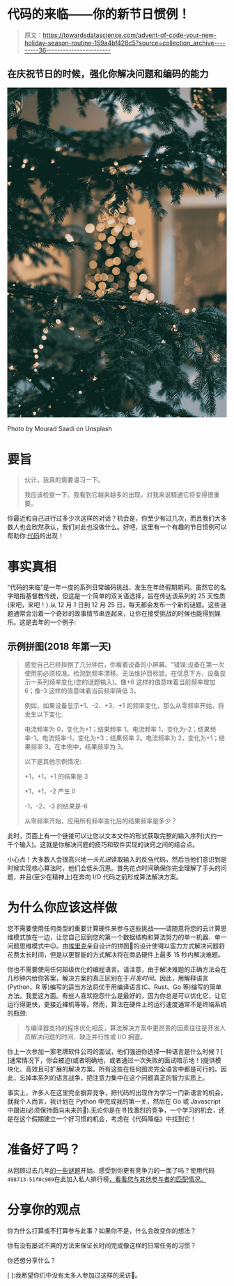 # 代码的来临——你的新节日惯例！

> 原文：<https://towardsdatascience.com/advent-of-code-your-new-holiday-season-routine-159a4bf428c5?source=collection_archive---------36----------------------->

## 在庆祝节日的时候，强化你解决问题和编码的能力

![](img/8ddcb15725b161c44e5dc72f6d3f26ed.png)

Photo by Mourad Saadi on Unsplash

# 要旨

> 伙计，我真的需要温习一下<language>。</language>
> 
> 我应该检查一下<language>。我看到它越来越多的出现，对我来说精通它将变得很重要。</language>

你最近和自己进行过多少次这样的对话？机会是，你至少有过几次，而且我们大多数人也会欣然承认，我们对此也没做什么。好吧，这里有一个有趣的节日惯例可以帮助你:[代码](https://adventofcode.com/2019/about)的出现！

# 事实真相

“代码的来临”是一年一度的系列日常编码挑战，发生在年终假期期间。虽然它的名字暗指基督教传统，但这是一个简单的双关语选择，旨在传达该系列的 25 天性质(来吧，来吧！).从 12 月 1 日到 12 月 25 日，每天都会发布一个新的谜题。这些谜题通常会沿着一个奇妙的故事情节串连起来，让你在接受挑战的时候也能得到娱乐。这是去年的一个例子:

## 示例拼图(2018 年第一天)

> 感觉自己已经摔倒了几分钟后，你看着设备的小屏幕。"错误:设备在第一次使用前必须校准。检测到频率漂移。无法维护目标锁。在信息下方，设备显示一系列频率变化(您的谜题输入)。像+6 这样的值意味着当前频率增加 6；像-3 这样的值意味着当前频率降低 3。
> 
> 例如，如果设备显示+1、-2、+3、+1 的频率变化，那么从零频率开始，将发生以下变化:
> 
> 电流频率为 0，变化为+1；结果频率 1。电流频率 1，变化为-2；结果频率-1。电流频率-1，变化为+3；结果频率 2。电流频率为 2，变化为+1；结果频率 3。在本例中，结果频率为 3。
> 
> 以下是其他示例情况:
> 
> +1，+1，+1 的结果是 3
> 
> +1，+1，-2 产生 0
> 
> -1，-2，-3 的结果是-6
> 
> 从零频率开始，应用所有频率变化后的结果频率是多少？

此时，页面上有一个链接可以让您以文本文件的形式获取完整的输入序列(大约一千个输入)。这就是你解决问题的技巧和软件实现的诀窍之间的结合点。

小心点！大多数人会很高兴地*一头扎进*读取输入的反刍代码，然后当他们意识到是时候实现核心算法时，他们会低头沉思。首先花点时间确保你完全理解了手头的问题，并且(至少在精神上)在奔向 I/O 代码之前形成算法解决方案。

# 为什么你应该这样做

您不需要使用任何类型的重要计算硬件来参与这些挑战——请随意将您的云计算思维模式放在一边，让您自己回到您的第一个数据结构和算法努力的单一机器、单一问题思维模式中😉。由[埃里克](http://was.tl/)亲自设计的拼图👏的设计使得以蛮力方式解决问题将花费太长时间，但是以更智能的方式解决将在商品硬件上最多 15 秒内解决难题。

你也不需要使用任何超级优化的编程语言。请注意，由于解决难题的正确方法会在几秒钟内给你答案，解决方案的真正区别在于*开发时间*。因此，用解释语言(Python、R 等)编写的适当方法将优于用编译语言(C、Rust、Go 等)编写的简单方法。我爱这方面。有些人喜欢抱怨什么是最好的，因为你总是可以优化它，让它运行得更快，更接近裸机等等。然而，算法在硬件上的运行速度通常不是终端系统的瓶颈:

> 与编译器支持的程序优化相反，算法解决方案中更昂贵的因素往往是开发人员解决问题的时间、缺乏并行性或 I/O 拥塞。

你上一次参加一家老牌软件公司的面试，他们强迫你选择一种语言是什么时候？[ ]通常情况下，你会被迫(或者明确地，或者通过一次失败的面试暗示地！)提供模块化、高效且可扩展的解决方案。所有这些在任何图灵完全语言中都是可行的。因此，忘掉本系列的语言战争，把注意力集中在这个问题真正的智力实质上。

事实上，许多人在这里完全摒弃竞争，把代码的出现作为学习一门新语言的机会。就我个人而言，我计划在 Python 中完成我的第一关，然后在 Go 或 Javascript 中跟进(必须保持面向未来的🧐).无论你是在寻找激烈的竞争，一个学习的机会，还是在这个假期建立一个好习惯的机会，考虑在《代码降临》中找到它！

# 准备好了吗？

从回顾过去几年[的一些谜题](https://adventofcode.com/2019/events)开始。感受到你更有竞争力的一面了吗？使用代码`498713-51f0c909`在此加入私人排行榜[，看看您与其他参与者的匹配情况。](https://adventofcode.com/2019/leaderboard/private)

# 分享你的观点

你为什么打算或不打算参与此事？如果你不是，什么会改变你的想法？

你有没有屡试不爽的方法来保证长时间完成像这样的日常任务的习惯？

你还想分享什么？

[ ]:我希望你们中没有太多人参加过这样的采访😬。